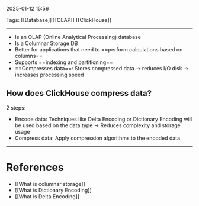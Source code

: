 2025-01-12 15:56

Tags: [[Database]] [[OLAP]] [[ClickHouse]]

---

- Is an OLAP (Online Analytical Processing) database
- Is a Columnar Storage DB
- Better for applications that need to ==perform calculations based on columns==
- Supports ==indexing and partitioning==
- ==Compresses data==: Stores compressed data -> reduces I/O disk -> increases processing speed

## How does ClickHouse compress data?

2 steps:

- Encode data: Techniques like Delta Encoding or Dictionary Encoding will be used based on the data type -> Reduces complexity and storage usage
- Compress data: Apply compression algorithms to the encoded data

---

# References

- [[What is columnar storage]]
- [[What is Dictionary Encoding]]
- [[What is Delta Encoding]]
